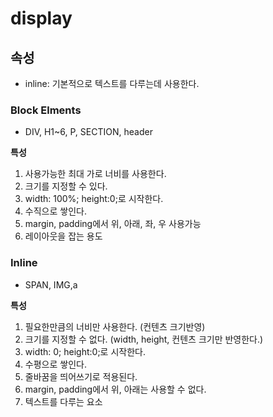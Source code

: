 # display


## 속성

- inline: 기본적으로 텍스트를 다루는데 사용한다.
### Block Elments
- DIV, H1~6, P, SECTION, header

**특성**  
1. 사용가능한 최대 가로 너비를 사용한다.
2. 크기를 지정할 수 있다.
3. width: 100%; height:0;로 시작한다.
4. 수직으로 쌓인다.
5. margin, padding에서 위, 아래, 좌, 우 사용가능
6. 레이아웃을 잡는 용도

### Inline
- SPAN, IMG,a

**특성**  
1. 필요한만큼의 너비만 사용한다. (컨텐츠 크기반영)
2. 크기를 지정할 수 없다. (width, height, 컨텐츠 크기만 반영한다.)
3. width: 0; height:0;로 시작한다.
4. 수평으로 쌓인다.
5. 줄바꿈을 띄어쓰기로 적용된다.  
6. margin, padding에서 위, 아래는 사용할 수 없다.
7. 텍스트를 다루는 요소